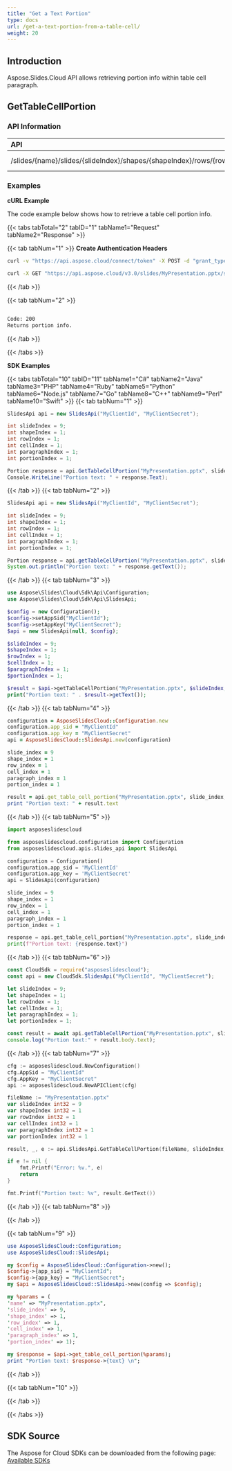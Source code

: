 ```yaml
---
title: "Get a Text Portion"
type: docs
url: /get-a-text-portion-from-a-table-cell/
weight: 20
---
```

## **Introduction**
Aspose.Slides.Cloud API allows retrieving portion info within table cell paragraph.
## **GetTableCellPortion**
### **API Information**
|**API**|**Type**|**Description**|**Resource**|
| :- | :- | :- | :- |
/slides/{name}/slides/{slideIndex}/shapes/{shapeIndex}/rows/{rowIndex}/cells/{cellIndex}/paragraphs/{paragraphIndex}/portions/{portionIndex}|GET|Returns portion info|[GetTableCellPortion](#)
### **Examples**
**cURL Example**

The code example below shows how to retrieve a table cell portion info.

{{< tabs tabTotal="2" tabID="1" tabName1="Request" tabName2="Response" >}}

{{< tab tabNum="1" >}}
**Create Authentication Headers**
```sh
curl -v "https://api.aspose.cloud/connect/token" -X POST -d "grant_type=client_credentials&client_id=XXXX&client_secret=XXXX-XX" -H "Content-Type: application/x-www-form-urlencoded" -H "Accept: application/json"
```

```sh
curl -X GET "https://api.aspose.cloud/v3.0/slides/MyPresentation.pptx/slides/9/shapes/1/rows/1/cells/1/paragraphs/1/portions/{portionIndex}" -H "Authorization: Bearer [Access Token]"
```

{{< /tab >}}

{{< tab tabNum="2" >}}
```sh

Code: 200
Returns portion info.

```
{{< /tab >}}

{{< /tabs >}}

**SDK Examples**

{{< tabs tabTotal="10" tabID="11" tabName1="C#" tabName2="Java" tabName3="PHP" tabName4="Ruby" tabName5="Python" tabName6="Node.js" tabName7="Go" tabName8="C++" tabName9="Perl" tabName10="Swift" >}}
{{< tab tabNum="1" >}}

```csharp
SlidesApi api = new SlidesApi("MyClientId", "MyClientSecret");

int slideIndex = 9;
int shapeIndex = 1;
int rowIndex = 1;
int cellIndex = 1;
int paragraphIndex = 1;
int portionIndex = 1;

Portion response = api.GetTableCellPortion("MyPresentation.pptx", slideIndex, shapeIndex, rowIndex, cellIndex, paragraphIndex, portionIndex);
Console.WriteLine("Portion text: " + response.Text);
```

{{< /tab >}}
{{< tab tabNum="2" >}}

```java
SlidesApi api = new SlidesApi("MyClientId", "MyClientSecret");

int slideIndex = 9;
int shapeIndex = 1;
int rowIndex = 1;
int cellIndex = 1;
int paragraphIndex = 1;
int portionIndex = 1;

Portion response = api.getTableCellPortion("MyPresentation.pptx", slideIndex, shapeIndex, rowIndex, cellIndex, paragraphIndex, portionIndex, null, null, null);
System.out.println("Portion text: " + response.getText());
```
{{< /tab >}}
{{< tab tabNum="3" >}}

```php
use Aspose\Slides\Cloud\Sdk\Api\Configuration;
use Aspose\Slides\Cloud\Sdk\Api\SlidesApi;

$config = new Configuration();
$config->setAppSid("MyClientId");
$config->setAppKey("MyClientSecret");
$api = new SlidesApi(null, $config);

$slideIndex = 9;
$shapeIndex = 1;
$rowIndex = 1;
$cellIndex = 1;
$paragraphIndex = 1;
$portionIndex = 1;

$result = $api->getTableCellPortion("MyPresentation.pptx", $slideIndex, $shapeIndex, $rowIndex, $cellIndex, $paragraphIndex, $portionIndex);
print("Portion text: " . $result->getText());
```

{{< /tab >}}
{{< tab tabNum="4" >}}

```ruby
configuration = AsposeSlidesCloud::Configuration.new
configuration.app_sid = "MyClientId"
configuration.app_key = "MyClientSecret"
api = AsposeSlidesCloud::SlidesApi.new(configuration)

slide_index = 9
shape_index = 1
row_index = 1
cell_index = 1
paragraph_index = 1
portion_index = 1   

result = api.get_table_cell_portion("MyPresentation.pptx", slide_index, shape_index, row_index, cell_index, paragraph_index, portion_index)
print "Portion text: " + result.text

```

{{< /tab >}}
{{< tab tabNum="5" >}}

```python
import asposeslidescloud

from asposeslidescloud.configuration import Configuration
from asposeslidescloud.apis.slides_api import SlidesApi

configuration = Configuration()
configuration.app_sid = 'MyClientId'
configuration.app_key = 'MyClientSecret'
api = SlidesApi(configuration)

slide_index = 9
shape_index = 1
row_index = 1
cell_index = 1
paragraph_index = 1
portion_index = 1

response = api.get_table_cell_portion("MyPresentation.pptx", slide_index, shape_index, row_index, cell_index, paragraph_index, portion_index)
print(f"Portion text: {response.text}")
```

{{< /tab >}}
{{< tab tabNum="6" >}}

```javascript
const CloudSdk = require("asposeslidescloud");
const api = new CloudSdk.SlidesApi("MyClientId", "MyClientSecret");

let slideIndex = 9;
let shapeIndex = 1;
let rowIndex = 1;
let cellIndex = 1;
let paragraphIndex = 1;
let portionIndex = 1;

const result = await api.getTableCellPortion("MyPresentation.pptx", slideIndex, shapeIndex, rowIndex, cellIndex, paragraphIndex, portionIndex);  
console.log("Portion text:" + result.body.text);
```
{{< /tab >}}
{{< tab tabNum="7" >}}

```go
cfg := asposeslidescloud.NewConfiguration()
cfg.AppSid = "MyClientId"
cfg.AppKey = "MyClientSecret"
api := asposeslidescloud.NewAPIClient(cfg)

fileName := "MyPresentation.pptx"
var slideIndex int32 = 9
var shapeIndex int32 = 1
var rowIndex int32 = 1
var cellIndex int32 = 1
var paragraphIndex int32 = 1
var portionIndex int32 = 1

result, _, e := api.SlidesApi.GetTableCellPortion(fileName, slideIndex, shapeIndex, rowIndex, cellIndex, paragraphIndex, portionIndex, "", "", "")

if e != nil {
    fmt.Printf("Error: %v.", e)
    return
}

fmt.Printf("Portion text: %v", result.GetText())
```

{{< /tab >}}
{{< tab tabNum="8" >}}

{{< /tab >}}

{{< tab tabNum="9" >}}

```perl
use AsposeSlidesCloud::Configuration;
use AsposeSlidesCloud::SlidesApi;

my $config = AsposeSlidesCloud::Configuration->new();
$config->{app_sid} = "MyClientId";
$config->{app_key} = "MyClientSecret";
my $api = AsposeSlidesCloud::SlidesApi->new(config => $config);

my %params = (
'name' => "MyPresentation.pptx",
'slide_index' => 9,
'shape_index' => 1,
'row_index' => 1,
'cell_index' => 1,
'paragraph_index' => 1,
'portion_index' => 1);

my $response = $api->get_table_cell_portion(%params);
print "Portion text: $response->{text} \n";
```

{{< /tab >}}

{{< tab tabNum="10" >}}

{{< /tab >}}

{{< /tabs >}}
## **SDK Source**

The Aspose for Cloud SDKs can be downloaded from the following page: [Available SDKs](/slides/available-sdks/)